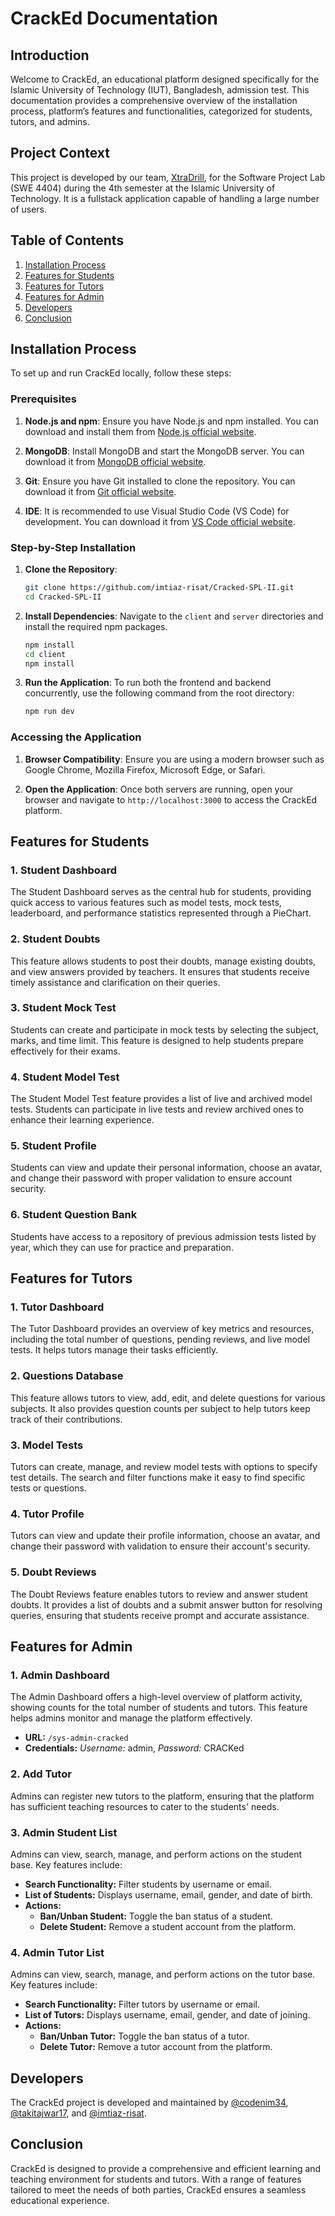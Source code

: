 # CrackEd Documentation

## Introduction

Welcome to CrackEd, an educational platform designed specifically for the Islamic University of Technology (IUT), Bangladesh, admission test. This documentation provides a comprehensive overview of the installation process, platform’s features and functionalities, categorized for students, tutors, and admins.

## Project Context

This project is developed by our team, [XtraDrill](#developers), for the Software Project Lab (SWE 4404) during the 4th semester at the Islamic University of Technology. It is a fullstack application capable of handling a large number of users.

## Table of Contents

1. [Installation Process](#installation-process)
2. [Features for Students](#features-for-students)
3. [Features for Tutors](#features-for-tutors)
4. [Features for Admin](#features-for-admin)
5. [Developers](#developers)
6. [Conclusion](#conclusion)

## Installation Process

To set up and run CrackEd locally, follow these steps:

### Prerequisites

1. **Node.js and npm**: Ensure you have Node.js and npm installed. You can download and install them from [Node.js official website](https://nodejs.org/).

2. **MongoDB**: Install MongoDB and start the MongoDB server. You can download it from [MongoDB official website](https://www.mongodb.com/).

3. **Git**: Ensure you have Git installed to clone the repository. You can download it from [Git official website](https://git-scm.com/).

4. **IDE**: It is recommended to use Visual Studio Code (VS Code) for development. You can download it from [VS Code official website](https://code.visualstudio.com/).

### Step-by-Step Installation

1. **Clone the Repository**:
   ```bash
   git clone https://github.com/imtiaz-risat/Cracked-SPL-II.git
   cd Cracked-SPL-II
   ```

2. **Install Dependencies**:
   Navigate to the `client` and `server` directories and install the required npm packages.
   ```bash
   npm install
   cd client
   npm install
   ```

3. **Run the Application**:
   To run both the frontend and backend concurrently, use the following command from the root directory:
   ```bash
   npm run dev
   ```

### Accessing the Application

1. **Browser Compatibility**: Ensure you are using a modern browser such as Google Chrome, Mozilla Firefox, Microsoft Edge, or Safari.

2. **Open the Application**: Once both servers are running, open your browser and navigate to `http://localhost:3000` to access the CrackEd platform.


## Features for Students

### 1. Student Dashboard
The Student Dashboard serves as the central hub for students, providing quick access to various features such as model tests, mock tests, leaderboard, and performance statistics represented through a PieChart.

### 2. Student Doubts
This feature allows students to post their doubts, manage existing doubts, and view answers provided by teachers. It ensures that students receive timely assistance and clarification on their queries.

### 3. Student Mock Test
Students can create and participate in mock tests by selecting the subject, marks, and time limit. This feature is designed to help students prepare effectively for their exams.

### 4. Student Model Test
The Student Model Test feature provides a list of live and archived model tests. Students can participate in live tests and review archived ones to enhance their learning experience.

### 5. Student Profile
Students can view and update their personal information, choose an avatar, and change their password with proper validation to ensure account security.

### 6. Student Question Bank
Students have access to a repository of previous admission tests listed by year, which they can use for practice and preparation.

## Features for Tutors

### 1. Tutor Dashboard
The Tutor Dashboard provides an overview of key metrics and resources, including the total number of questions, pending reviews, and live model tests. It helps tutors manage their tasks efficiently.

### 2. Questions Database
This feature allows tutors to view, add, edit, and delete questions for various subjects. It also provides question counts per subject to help tutors keep track of their contributions.

### 3. Model Tests
Tutors can create, manage, and review model tests with options to specify test details. The search and filter functions make it easy to find specific tests or questions.

### 4. Tutor Profile
Tutors can view and update their profile information, choose an avatar, and change their password with validation to ensure their account's security.

### 5. Doubt Reviews
The Doubt Reviews feature enables tutors to review and answer student doubts. It provides a list of doubts and a submit answer button for resolving queries, ensuring that students receive prompt and accurate assistance.

## Features for Admin

### 1. Admin Dashboard
The Admin Dashboard offers a high-level overview of platform activity, showing counts for the total number of students and tutors. This feature helps admins monitor and manage the platform effectively.
- **URL:** `/sys-admin-cracked`
- **Credentials:** *Username:* admin, *Password:* CRACKed


### 2. Add Tutor
Admins can register new tutors to the platform, ensuring that the platform has sufficient teaching resources to cater to the students' needs.

### 3. Admin Student List
Admins can view, search, manage, and perform actions on the student base. Key features include:
- **Search Functionality:** Filter students by username or email.
- **List of Students:** Displays username, email, gender, and date of birth.
- **Actions:**
  - **Ban/Unban Student:** Toggle the ban status of a student.
  - **Delete Student:** Remove a student account from the platform.

### 4. Admin Tutor List
Admins can view, search, manage, and perform actions on the tutor base. Key features include:
- **Search Functionality:** Filter tutors by username or email.
- **List of Tutors:** Displays username, email, gender, and date of joining.
- **Actions:**
  - **Ban/Unban Tutor:** Toggle the ban status of a tutor.
  - **Delete Tutor:** Remove a tutor account from the platform.

## Developers

The CrackEd project is developed and maintained by [@codenim34](https://github.com/codenim34), [@takitajwar17](https://github.com/takitajwar17), and [@imtiaz-risat](https://github.com/imtiaz-risat).

## Conclusion

CrackEd is designed to provide a comprehensive and efficient learning and teaching environment for students and tutors. With a range of features tailored to meet the needs of both parties, CrackEd ensures a seamless educational experience.

